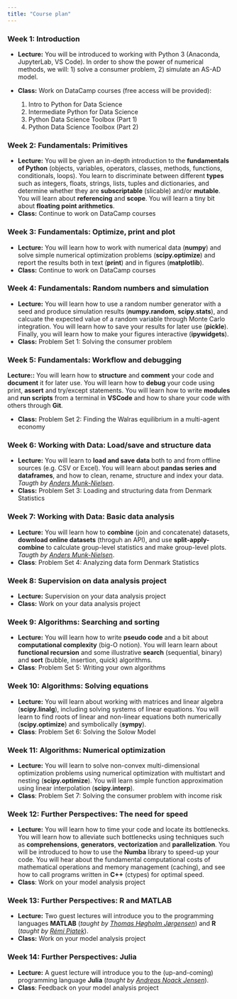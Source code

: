 ```yaml
---
title: "Course plan"
---
```


### Week 1: Introduction

* **Lecture:** You will be introduced to working with Python 3 (Anaconda, JupyterLab, VS Code). In order to show the power of numerical methods, we will: 1) solve a consumer problem, 2) simulate an AS-AD model.
* **Class:** Work on DataCamp courses (free access will be provided):

  1. Intro to Python for Data Science
  2. Intermediate Python for Data Science
  3. Python Data Science Toolbox (Part 1)
  4. Python Data Science Toolbox (Part 2)

### Week 2: Fundamentals: Primitives

* **Lecture:** You will be given an in-depth introduction to the **fundamentals of Python** (objects, variables, operators, classes, methods, functions, conditionals, loops). You learn to discriminate between different **types** such as integers, floats, strings, lists, tuples and dictionaries, and determine whether they are **subscriptable** (slicable) and/or **mutable**. You will learn about **referencing** and **scope**. You will learn a tiny bit about **floating point arithmetics**.
* **Class:** Continue to work on DataCamp courses

### Week 3: Fundamentals: Optimize, print and plot

* **Lecture:** You will learn how to work with numerical data (**numpy**) and solve simple numerical optimization problems (**scipy.optimize**) and report the results both in text (**print**) and in figures (**matplotlib**).
* **Class:** Continue to work on DataCamp courses

### Week 4: Fundamentals: Random numbers and simulation

* **Lecture:** You will learn how to use a random number generator with a seed and produce simulation results (**numpy.random**, **scipy.stats**), and calcuate the expected value of a random variable through Monte Carlo integration. You will learn how to save your results for later use (**pickle**). Finally, you will learn how to make your figures interactive (**ipywidgets**).
* **Class:** Problem Set 1: Solving the consumer problem

### Week 5: Fundamentals: Workflow and debugging

**Lecture::** You will learn how to **structure** and **comment** your code and **document** it for later use. You will learn how to **debug** your code using print, **assert** and try/except statements. You will learn how to write **modules** and **run scripts** from a terminal in **VSCode** and how to share your code with others through **Git**.
* **Class:** Problem Set 2: Finding the Walras equilibrium in a multi-agent economy 

### Week 6: Working with Data: Load/save and structure data

* **Lecture:** You will learn to **load and save data** both to and from offline sources (e.g. CSV or Excel). You will learn about **pandas series and dataframes**, and how to clean, rename, structure and index your data. *Taugth by [Anders Munk-Nielsen](http://web.econ.ku.dk/munk-nielsen/default.htm)*.
* **Class:** Problem Set 3: Loading and structuring data from Denmark Statistics

### Week 7: Working with Data: Basic data analysis

* **Lecture:** You will learn how to **combine** (join and concatenate) datasets, **download online datasets** (throguh an API), and use **split-apply-combine** to calculate group-level statistics and make group-level plots. *Taugth by [Anders Munk-Nielsen](http://web.econ.ku.dk/munk-nielsen/default.htm)*.
* **Class**: Problem Set 4: Analyzing data form Denmark Statistics

### Week 8:  Supervision on data analysis project

* **Lecture:** Supervision on your data analysis project
* **Class:** Work on your data analysis project

### Week 9: Algorithms: Searching and sorting

* **Lecture:** You will learn how to write **pseudo code** and a bit about **computational complexity** (big-O notion). You will learn learn about **functional recursion** and some illustrative **search** (sequential, binary) and **sort** (bubble, insertion, quick) algorithms.
* **Class**: Problem Set 5: Writing your own algorithms

### Week 10: Algorithms: Solving equations

* **Lecture:** You will learn about working with matrices and linear algebra (**scipy.linalg**), including solving systems of linear equations. You will learn to find roots of linear and non-linear equations both numerically (**scipy.optimize**) and symbolically (**sympy**).
* **Class**: Problem Set 6: Solving the Solow Model

### Week 11: Algorithms: Numerical optimization

* **Lecture:** You will learn to solve non-convex multi-dimensional optimization problems using numerical optimization with multistart and nesting (**scipy.optimize**). You will learn simple function approximation using linear interpolation (**scipy.interp**). 
* **Class**: Problem Set 7: Solving the consumer problem with income risk

### Week 12: Further Perspectives: The need for speed

* **Lecture:** You will learn how to time your code and locate its bottlenecks. You will learn how to alleviate such bottlenecks using techniques such as **comprehensions**, **generators**, **vectorization** and **parallelization**. You will be introduced to how  to use the **Numba** library to speed-up your code. You will hear about the fundamental computational costs of mathematical operations and memory management (caching), and see how to call programs written in **C++** (ctypes) for optimal speed.
* **Class**: Work on your model analysis project

### Week 13: Further Perspectives: R and MATLAB

* **Lecture:** Two guest lectures will introduce you to the programming languages **MATLAB** (*taught by [Thomas Høgholm Jørgensen](http://www.tjeconomics.com/)*) and **R** (*taught by [Rémi Piatek](http://web.econ.ku.dk/piatek/)*).
* **Class:** Work on your model analysis project

### Week 14: Further Perspectives: Julia

* **Lecture:** A guest lecture will introduce you to the (up-and-coming) programming language **Julia** (*taught by [Andreas Noack Jensen](https://github.com/andreasnoack)*).
* **Class**: Feedback on your model analysis project